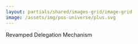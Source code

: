 ```yaml
---
layout: partials/shared/images-grid/image-grid
image: /assets/img/pos-universe/plus.svg
---
```


Revamped Delegation Mechanism

